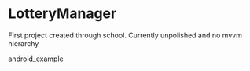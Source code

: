 LotteryManager
==============

First project created through school. Currently unpolished and no mvvm hierarchy 


android_example
